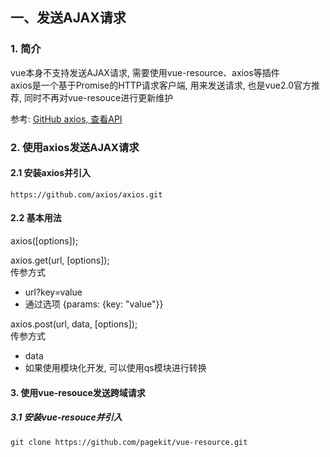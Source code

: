 ## 一、发送AJAX请求
### 1. 简介
vue本身不支持发送AJAX请求, 需要使用vue-resource、axios等插件  
axios是一个基于Promise的HTTP请求客户端, 用来发送请求, 也是vue2.0官方推荐, 同时不再对vue-resouce进行更新维护

参考: [GitHub axios, 查看API](https://github.com/axios/axios)

### 2. 使用axios发送AJAX请求
#### 2.1 安装axios并引入
```
https://github.com/axios/axios.git
```
#### 2.2 基本用法
axios([options]);  

axios.get(url, [options]);   
传参方式
- url?key=value  
- 通过选项 {params: {key: "value"}} 

axios.post(url, data, [options]);  
传参方式  
- data
- 如果使用模块化开发, 可以使用qs模块进行转换

#### 3. 使用vue-resouce发送跨域请求
##### 3.1 安装vue-resouce并引入
```
git clone https://github.com/pagekit/vue-resource.git
```